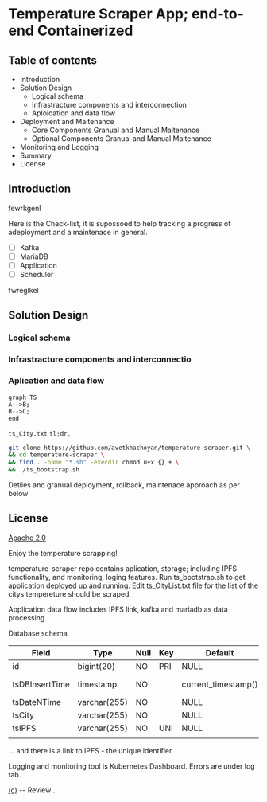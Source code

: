 # Temperature Scraper App; end-to-end Containerized

## Table of contents
- Introduction
- Solution Design
    - Logical schema
    - Infrastracture components and interconnection
    - Aploication and data flow
- Deployment and Maitenance
    - Core Components Granual and Manual Maitenance
    - Optional Components Granual and Manual Maitenance
- Monitoring and Logging 
- Summary
- License

## Introduction
fewrkgenl

Here is the Check-list, it is supossoed to help tracking a progress of adeployment and a maintenace in general.

-[ ] Kafka
-[ ] MariaDB
-[ ] Application
-[ ] Scheduler

fwreglkel

## Solution Design
### Logical schema
### Infrastracture components and interconnectio
### Aplication and data flow


```mermaid
graph TS
A-->B;
B-->C;
end
```

`ts_City.txt`
`tl;dr,`
```bash
git clone https://github.com/avetkhachoyan/temperature-scraper.git \
&& cd temperature-scraper \
&& find . -name "*.sh" -execdir chmod u+x {} + \
&& ./ts_bootstrap.sh
```
Detiles and granual deployment, rollback, maintenace approach as per below



## License
[Apache 2.0](https://www.apache.org/licenses/LICENSE-2.0)

Enjoy the temperature scrapping!



temperature-scraper repo contains aplication, storage; including IPFS functionality, and monitoring, loging features.
Run ts_bootstrap.sh to get application deployed up and running.
Edit ts_CityList.txt file for the list of the citys tempereture should be scraped.

Application data flow includes IPFS link, kafka and mariadb as data processing

Database schema

| Field          | Type         | Null | Key | Default             | Extra                         |
|----------------|--------------|------|-----|---------------------|-------------------------------|
| id             | bigint(20)   | NO   | PRI | NULL                | auto_increment                |
| tsDBInsertTime | timestamp    | NO   |     | current_timestamp() | on update current_timestamp() |
| tsDateNTime    | varchar(255) | NO   |     | NULL                |                               |
| tsCity         | varchar(255) | NO   |     | NULL                |                               |
| tsIPFS         | varchar(255) | NO   | UNI | NULL                |                               |
||

... and there is a link to IPFS - the unique identifier


Logging and monitoring tool is Kubernetes Dashboard. Errors are under log tab.


[(c)](https://khachoyan.com) -- Review .


